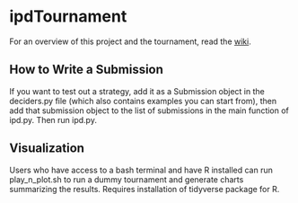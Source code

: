 # ipdTournament

For an overview of this project and the tournament, read the [wiki](https://github.com/tenchd/ipdTournament/wiki/Iterated-Prisoner's-Dilemma-Tournament:--Motivation-&-Details).

## How to Write a Submission

If you want to test out a strategy, add it as a Submission object in the deciders.py file (which also contains examples you can start from), then add that submission object to the list of submissions in the main function of ipd.py.  Then run ipd.py.

## Visualization

Users who have access to a bash terminal and have R installed can run play_n_plot.sh to run a dummy tournament and generate charts summarizing the results.  Requires installation of tidyverse package for R.
